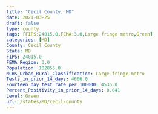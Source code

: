 ```yaml
---
title: "Cecil County, MD"
date: 2021-03-25
draft: false
type: county
tags: [FIPS:24015.0,FEMA:3.0,Large fringe metro,Green]
categories: [MD]
County: Cecil County
State: MD
FIPS: 24015.0
FEMA_Region: 3.0
Population: 102855.0
NCHS_Urban_Rural_Classification: Large fringe metro
Tests_in_prior_14_days: 4666.0
Fourteen_day_test_rate_per_100000: 4536.0
Percent_Positivity_in_prior_14_days: 0.041
Level: Green
url: /states/MD/cecil-county
---
```




